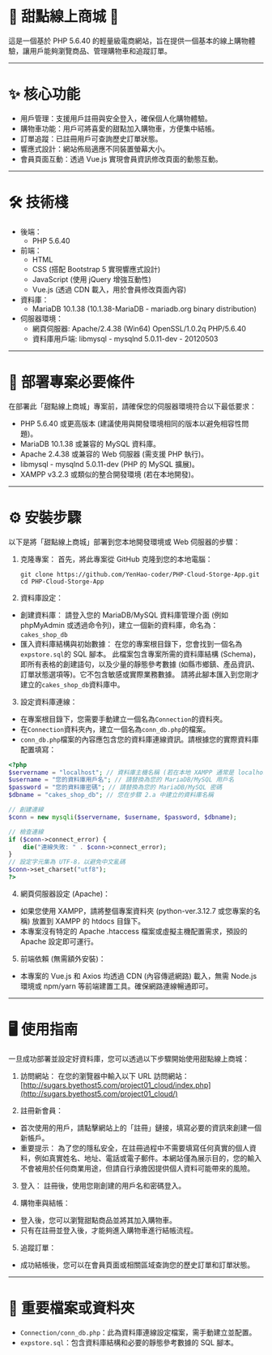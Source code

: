 # 🍰 甜點線上商城 🍰
這是一個基於 PHP 5.6.40 的輕量級電商網站，旨在提供一個基本的線上購物體驗，讓用戶能夠瀏覽商品、管理購物車和追蹤訂單。

---
# ✨ 核心功能
- 用戶管理：支援用戶註冊與安全登入，確保個人化購物體驗。
- 購物車功能：用戶可將喜愛的甜點加入購物車，方便集中結帳。
- 訂單追蹤：已註冊用戶可查詢歷史訂單狀態。
- 響應式設計：網站佈局適應不同裝置螢幕大小。
- 會員頁面互動：透過 Vue.js 實現會員資訊修改頁面的動態互動。

---
# 🛠 技術棧
- 後端：
  - PHP 5.6.40
- 前端：
  - HTML
  - CSS (搭配 Bootstrap 5 實現響應式設計)
  - JavaScript (使用 jQuery 增強互動性)
  - Vue.js (透過 CDN 載入，用於會員修改頁面內容)
- 資料庫：
  - MariaDB 10.1.38 (10.1.38-MariaDB - mariadb.org binary distribution)
- 伺服器環境：
  - 網頁伺服器: Apache/2.4.38 (Win64) OpenSSL/1.0.2q PHP/5.6.40
  - 資料庫用戶端: libmysql - mysqlnd 5.0.11-dev - 20120503
 
---
# 🚀 部署專案必要條件
在部署此「甜點線上商城」專案前，請確保您的伺服器環境符合以下最低要求：
- PHP 5.6.40 或更高版本 (建議使用與開發環境相同的版本以避免相容性問題)。
- MariaDB 10.1.38 或兼容的 MySQL 資料庫。
- Apache 2.4.38 或兼容的 Web 伺服器 (需支援 PHP 執行)。
- libmysql - mysqlnd 5.0.11-dev (PHP 的 MySQL 擴展)。
- XAMPP v3.2.3 或類似的整合開發環境 (若在本地開發)。

---
# ⚙️ 安裝步驟
以下是將「甜點線上商城」部署到您本地開發環境或 Web 伺服器的步驟：

1. 克隆專案：
   首先，將此專案從 GitHub 克隆到您的本地電腦：
   ```
   git clone https://github.com/YenHao-coder/PHP-Cloud-Storge-App.git
   cd PHP-Cloud-Storge-App
   ```
2. 資料庫設定：
  - 創建資料庫：
  請登入您的 MariaDB/MySQL 資料庫管理介面 (例如 phpMyAdmin 或透過命令列)，建立一個新的資料庫，命名為：`cakes_shop_db`
  - 匯入資料庫結構與初始數據：
  在您的專案根目錄下，您會找到一個名為`expstore.sql`的 SQL 腳本。
  此檔案包含專案所需的資料庫結構 (Schema)，即所有表格的創建語句，以及少量的靜態參考數據 (如縣市鄉鎮、產品資訊、訂單狀態選項等)。它不包含敏感或實際業務數據。
  請將此腳本匯入到您剛才建立的`cakes_shop_db`資料庫中。

3. 設定資料庫連線：
  - 在專案根目錄下，您需要手動建立一個名為`Connection`的資料夾。
  - 在`Connection`資料夾內，建立一個名為`conn_db.php`的檔案。
  - `conn_db.php`檔案的內容應包含您的資料庫連線資訊。請根據您的實際資料庫配置填寫：
```PHP
<?php
$servername = "localhost"; // 資料庫主機名稱 (若在本地 XAMPP 通常是 localhost)
$username = "您的資料庫用戶名"; // 請替換為您的 MariaDB/MySQL 用戶名
$password = "您的資料庫密碼"; // 請替換為您的 MariaDB/MySQL 密碼
$dbname = "cakes_shop_db"; // 您在步驟 2.a 中建立的資料庫名稱

// 創建連線
$conn = new mysqli($servername, $username, $password, $dbname);

// 檢查連線
if ($conn->connect_error) {
    die("連線失敗: " . $conn->connect_error);
}
// 設定字元集為 UTF-8，以避免中文亂碼
$conn->set_charset("utf8");
?>
```
4. 網頁伺服器設定 (Apache)：
  - 如果您使用 XAMPP，請將整個專案資料夾 (python-ver.3.12.7 或您專案的名稱) 放置到 XAMPP 的 htdocs 目錄下。
  - 本專案沒有特定的 Apache .htaccess 檔案或虛擬主機配置需求，預設的 Apache 設定即可運行。
5. 前端依賴 (無需額外安裝)：
  - 本專案的 Vue.js 和 Axios 均透過 CDN (內容傳遞網路) 載入，無需 Node.js 環境或 npm/yarn 等前端建置工具。確保網路連線暢通即可。

---
# 🖥️ 使用指南
一旦成功部署並設定好資料庫，您可以透過以下步驟開始使用甜點線上商城：
1. 訪問網站：
  在您的瀏覽器中輸入以下 URL 訪問網站：
  [http://sugars.byethost5.com/project01_cloud/index.php](http://sugars.byethost5.com/project01_cloud/)

2. 註冊新會員：

  - 首次使用的用戶，請點擊網站上的「註冊」鏈接，填寫必要的資訊來創建一個新帳戶。
  - 重要提示： 為了您的隱私安全，在註冊過程中不需要填寫任何真實的個人資料，例如真實姓名、地址、電話或電子郵件。本網站僅為展示目的，您的輸入不會被用於任何商業用途，但請自行承擔因提供個人資料可能帶來的風險。
3. 登入：
  註冊後，使用您剛創建的用戶名和密碼登入。

4. 購物車與結帳：
  - 登入後，您可以瀏覽甜點商品並將其加入購物車。
  - 只有在註冊並登入後，才能夠進入購物車進行結帳流程。
5. 追蹤訂單：
  - 成功結帳後，您可以在會員頁面或相關區域查詢您的歷史訂單和訂單狀態。

---
# 📁 重要檔案或資料夾
- `Connection/conn_db.php`：此為資料庫連線設定檔案，需手動建立並配置。
- `expstore.sql`：包含資料庫結構和必要的靜態參考數據的 SQL 腳本。
